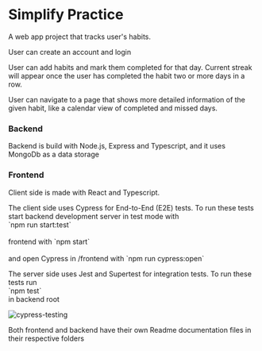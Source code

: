 <h1>Simplify Practice</h1>

<p>A web app project that tracks user's habits. </p>
<p>User can create an account and login</p>
<p>User can add habits and mark them completed for that day. Current streak will appear once the user has completed the habit two or more days in a row.</p>
<p>User can navigate to a page that shows more detailed information of the given habit, like a calendar view of completed and missed days.</P>

<h3>Backend</h3>
<p>Backend is build with Node.js, Express and Typescript, and it uses MongoDb as a data storage</p>
<h3>Frontend</h3>
<p>Client side is made with React and Typescript.</p>

<p>The client side uses Cypress for End-to-End (E2E) tests. To run these tests start backend development server in test mode with <br /> `npm run start:test`<br /> <br />frontend with `npm start`<br /> <br />and open Cypress in /frontend with `npm run cypress:open`<br /></p>

<p>The server side uses Jest and Supertest for integration tests. To run these tests run <br /> `npm test`<br /> in backend root </p>

<img src="https://media.giphy.com/media/vYuSGcdwFHkl80TmZK/giphy.gif" alt="cypress-testing" />

<br />
<p>Both frontend and backend have their own Readme documentation files in their respective folders</p>
